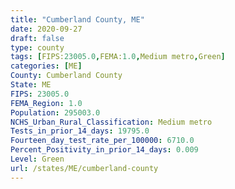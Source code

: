 ```yaml
---
title: "Cumberland County, ME"
date: 2020-09-27
draft: false
type: county
tags: [FIPS:23005.0,FEMA:1.0,Medium metro,Green]
categories: [ME]
County: Cumberland County
State: ME
FIPS: 23005.0
FEMA_Region: 1.0
Population: 295003.0
NCHS_Urban_Rural_Classification: Medium metro
Tests_in_prior_14_days: 19795.0
Fourteen_day_test_rate_per_100000: 6710.0
Percent_Positivity_in_prior_14_days: 0.009
Level: Green
url: /states/ME/cumberland-county
---
```



